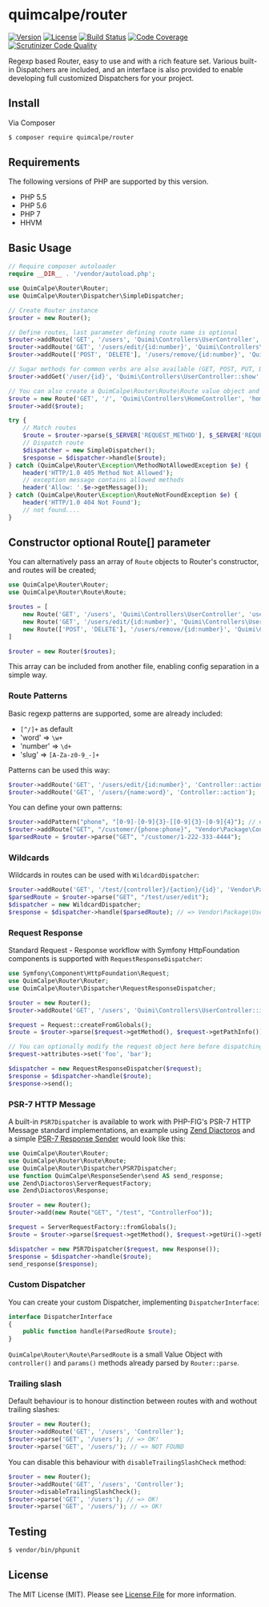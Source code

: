 # quimcalpe/router

[![Version](https://img.shields.io/packagist/v/quimcalpe/router.svg?style=flat-square)](https://packagist.org/packages/quimcalpe/router)
[![License](https://img.shields.io/packagist/l/quimcalpe/router.svg?style=flat-square)](https://packagist.org/packages/quimcalpe/router)
[![Build Status](https://img.shields.io/travis/quimcalpe/router.svg?style=flat-square)](http://travis-ci.org/quimcalpe/router)
[![Code Coverage](https://scrutinizer-ci.com/g/quimcalpe/router/badges/coverage.png?b=master)](https://scrutinizer-ci.com/g/quimcalpe/router/?branch=master)
[![Scrutinizer Code Quality](https://scrutinizer-ci.com/g/quimcalpe/router/badges/quality-score.png?b=master)](https://scrutinizer-ci.com/g/quimcalpe/router/?branch=master)

Regexp based Router, easy to use and with a rich feature set. Various built-in Dispatchers are included, and an interface is also provided to enable developing full customized Dispatchers for your project.

## Install

Via Composer

``` bash
$ composer require quimcalpe/router
```

## Requirements

The following versions of PHP are supported by this version.

* PHP 5.5
* PHP 5.6
* PHP 7
* HHVM


## Basic Usage

```php
// Require composer autoloader
require __DIR__ . '/vendor/autoload.php';

use QuimCalpe\Router\Router;
use QuimCalpe\Router\Dispatcher\SimpleDispatcher;

// Create Router instance
$router = new Router();

// Define routes, last parameter defining route name is optional
$router->addRoute('GET', '/users', 'Quimi\Controllers\UserController', 'user_list');
$router->addRoute('GET', '/users/edit/{id:number}', 'Quimi\Controllers\UserController::edit', 'user_edit');
$router->addRoute(['POST', 'DELETE'], '/users/remove/{id:number}', 'Quimi\Controllers\UserController::remove', 'user_delete');

// Sugar methods for common verbs are also available (GET, POST, PUT, DELETE...)
$router->addGet('/user/{id}', 'Quimi\Controllers\UserController::show', 'user_show');

// You can also create a QuimCalpe\Router\Route\Route value object and add directly to router's `->add()`
$route = new Route('GET', '/', 'Quimi\Controllers\HomeController', 'home');
$router->add($route);

try {
    // Match routes
    $route = $router->parse($_SERVER['REQUEST_METHOD'], $_SERVER['REQUEST_URI']);
    // Dispatch route
    $dispatcher = new SimpleDispatcher();
    $response = $dispatcher->handle($route);
} catch (QuimCalpe\Router\Exception\MethodNotAllowedException $e) {
	header('HTTP/1.0 405 Method Not Allowed');
	// exception message contains allowed methods
	header('Allow: '.$e->getMessage());
} catch (QuimCalpe\Router\Exception\RouteNotFoundException $e) {
	header('HTTP/1.0 404 Not Found');
    // not found....
}
```

## Constructor optional Route[] parameter

You can alternatively pass an array of `Route` objects to Router's constructor, and routes will be created;

```php
use QuimCalpe\Router\Router;
use QuimCalpe\Router\Route\Route;

$routes = [
	new Route('GET', '/users', 'Quimi\Controllers\UserController', 'user_list'),
	new Route('GET', '/users/edit/{id:number}', 'Quimi\Controllers\UserController::edit', 'user_edit'),
	new Route(['POST', 'DELETE'], '/users/remove/{id:number}', 'Quimi\Controllers\UserController::remove', 'user_delete'),
]

$router = new Router($routes);
```

This array can be included from another file, enabling config separation in a simple way.

### Route Patterns

Basic regexp patterns are supported, some are already included:

- `[^/]+` as default
- 'word' => `\w+`
- 'number' => `\d+`
- 'slug' => `[A-Za-z0-9_-]+`

Patterns can be used this way:

```php
$router->addRoute('GET', '/users/edit/{id:number}', 'Controller::action');
$router->addRoute('GET', '/users/{name:word}', 'Controller::action');
```

You can define your own patterns:

```php
$router->addPattern("phone", "[0-9]-[0-9]{3}-[[0-9]{3}-[0-9]{4}"); // #-###-###-####
$router->addRoute("GET", "/customer/{phone:phone}", "Vendor\Package\Controller");
$parsedRoute = $router->parse("GET", "/customer/1-222-333-4444");
```

### Wildcards

Wildcards in routes can be used with `WildcardDispatcher`:

```php
$router->addRoute('GET', '/test/{controller}/{action}/{id}', 'Vendor\Package\{controller}::{action}');
$parsedRoute = $router->parse("GET", "/test/user/edit");
$dispatcher = new WildcardDispatcher;
$response = $dispatcher->handle($parsedRoute); // => Vendor\Package\User::edit($id)
```

### Request Response

Standard Request - Response workflow with Symfony HttpFoundation components is supported with `RequestResponseDispatcher`:

```php
use Symfony\Component\HttpFoundation\Request;
use QuimCalpe\Router\Router;
use QuimCalpe\Router\Dispatcher\RequestResponseDispatcher;

$router = new Router();
$router->addRoute('GET', '/users', 'Quimi\Controllers\UserController::index');

$request = Request::createFromGlobals();
$route = $router->parse($request->getMethod(), $request->getPathInfo());

// You can optionally modify the request object here before dispatching:
$request->attributes->set('foo', 'bar');

$dispatcher = new RequestResponseDispatcher($request);
$response = $dispatcher->handle($route);
$response->send();
```

### PSR-7 HTTP Message

A built-in `PSR7Dispatcher` is available to work with PHP-FIG's PSR-7 HTTP Message standard implementations, an example using [Zend Diactoros](https://github.com/zendframework/zend-diactoros) and a simple [PSR-7 Response Sender](https://github.com/quimcalpe/psr7-response-sender) would look like this:

```php
use QuimCalpe\Router\Router;
use QuimCalpe\Router\Route\Route;
use QuimCalpe\Router\Dispatcher\PSR7Dispatcher;
use function QuimCalpe\ResponseSender\send AS send_response;
use Zend\Diactoros\ServerRequestFactory;
use Zend\Diactoros\Response;

$router = new Router();
$router->add(new Route("GET", "/test", "ControllerFoo"));

$request = ServerRequestFactory::fromGlobals();
$route = $router->parse($request->getMethod(), $request->getUri()->getPath());

$dispatcher = new PSR7Dispatcher($request, new Response());
$response = $dispatcher->handle($route);
send_response($response);
```

### Custom Dispatcher

You can create your custom Dispatcher, implementing `DispatcherInterface`:

```php
interface DispatcherInterface
{
    public function handle(ParsedRoute $route);
}
```

`QuimCalpe\Router\Route\ParsedRoute` is a small Value Object with `controller()` and `params()` methods already parsed by `Router::parse`.

### Trailing slash

Default behaviour is to honour distinction between routes with and wothout trailing slashes:

```php
$router = new Router();
$router->addRoute('GET', '/users', 'Controller');
$router->parse('GET', '/users'); // => OK!
$router->parse('GET', '/users/'); // => NOT FOUND
```

You can disable this behaviour with `disableTrailingSlashCheck` method:

```php
$router = new Router();
$router->addRoute('GET', '/users', 'Controller');
$router->disableTrailingSlashCheck();
$router->parse('GET', '/users'); // => OK!
$router->parse('GET', '/users/'); // => OK!
```

## Testing

``` bash
$ vendor/bin/phpunit
```

## License

The MIT License (MIT). Please see [License File](https://github.com/quimcalpe/router/blob/master/LICENSE.md) for more information.
